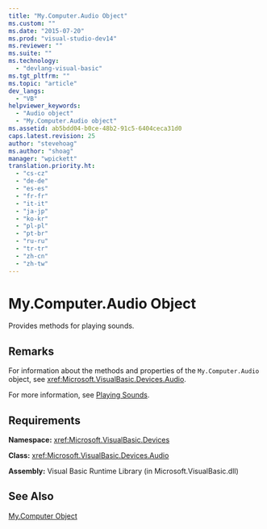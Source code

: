 ```yaml
---
title: "My.Computer.Audio Object"
ms.custom: ""
ms.date: "2015-07-20"
ms.prod: "visual-studio-dev14"
ms.reviewer: ""
ms.suite: ""
ms.technology: 
  - "devlang-visual-basic"
ms.tgt_pltfrm: ""
ms.topic: "article"
dev_langs: 
  - "VB"
helpviewer_keywords: 
  - "Audio object"
  - "My.Computer.Audio object"
ms.assetid: ab5bdd04-b0ce-48b2-91c5-6404ceca31d0
caps.latest.revision: 25
author: "stevehoag"
ms.author: "shoag"
manager: "wpickett"
translation.priority.ht: 
  - "cs-cz"
  - "de-de"
  - "es-es"
  - "fr-fr"
  - "it-it"
  - "ja-jp"
  - "ko-kr"
  - "pl-pl"
  - "pt-br"
  - "ru-ru"
  - "tr-tr"
  - "zh-cn"
  - "zh-tw"
---
```

# My.Computer.Audio Object
Provides methods for playing sounds.  
  
## Remarks  
 For information about the methods and properties of the `My.Computer.Audio` object, see <xref:Microsoft.VisualBasic.Devices.Audio>.  
  
 For more information, see [Playing Sounds](../../../visual-basic/developing-apps/programming/computer-resources/playing-sounds.md).  
  
## Requirements  
 **Namespace:** <xref:Microsoft.VisualBasic.Devices>  
  
 **Class:** <xref:Microsoft.VisualBasic.Devices.Audio>  
  
 **Assembly:** Visual Basic Runtime Library (in Microsoft.VisualBasic.dll)  
  
## See Also  
 [My.Computer Object](../../../visual-basic/language-reference/objects/my-computer-object.md)